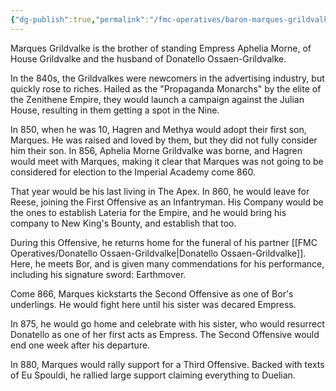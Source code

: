 ```yaml
---
{"dg-publish":true,"permalink":"/fmc-operatives/baron-marques-grildvalke-of-duelian/","noteIcon":""}
---
```


Marques Grildvalke is the brother of standing Empress Aphelia Morne, of House Grildvalke and the husband of Donatello Ossaen-Grildvalke. 

In the 840s, the Grildvalkes were newcomers in the advertising industry, but quickly rose to riches. Hailed as the "Propaganda Monarchs" by the elite of the Zenithene Empire, they would launch a campaign against the Julian House, resulting in them getting a spot in the Nine. 

In 850, when he was 10, Hagren and Methya would adopt their first son, Marques. He was raised and loved by them, but they did not fully consider him their son. In 856, Aphelia Morne Grildvalke was borne, and Hagren would meet with Marques, making it clear that Marques was not going to be considered for election to the Imperial Academy come 860. 

That year would be his last living in The Apex. In 860, he would leave for Reese, joining the First Offensive as an Infantryman. His Company would be the ones to establish Lateria for the Empire, and he would bring his company to New King's Bounty, and establish that too.

During this Offensive, he returns home for the funeral of his partner [[FMC Operatives/Donatello Ossaen-Grildvalke\|Donatello Ossaen-Grildvalke]]. Here, he meets Bor, and is given many commendations for his performance, including his signature sword: Earthmover.

Come 866, Marques kickstarts the Second Offensive as one of Bor's underlings. He would fight here until his sister was decared Empress.

In 875, he would go home and celebrate with his sister, who would resurrect Donatello as one of her first acts as Empress. The Second Offensive would end one week after his departure. 

In 880, Marques would rally support for a Third Offensive. Backed with texts of Eu Spouldi, he rallied large support claiming everything to Duelian.